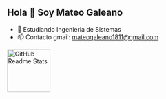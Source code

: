 ## Hola 👋 Soy Mateo Galeano

- 🔭 Estudiando Ingenieria de Sistemas
- 📫 Contacto gmail: mateogaleano1811@gmail.com

<div>
  <a href="https://github.com/MateoDGaleano">
  <img width="100px" src="https://res.cloudinary.com/MateoDGaleano/image/upload/v1594908242/logo_ccswme.svg" align="center" alt="GitHub Readme Stats" />
</div>
